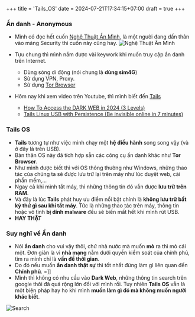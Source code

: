 +++
title = 'Tails_OS'
date = 2024-07-21T17:34:15+07:00
draft = true
+++

### Ẩn danh - Anonymous
- Mình có đọc hết cuốn [Nghệ Thuật Ẩn Mình](https://tiki.vn/nghe-thuat-an-minh-p8845822.html), là một người đang dấn thân vào mảng Security thì cuốn này cũng hay.
![Nghệ Thuật Ẩn Mình](https://salt.tikicdn.com/cache/750x750/ts/product/47/4b/45/6386ab1926fd23aad2b93d8f83429769.jpg.webp)

- Tựu chung thì mình nắm được vài keywork khi muốn truy cập ẩn danh trên Internet.
	- Dùng sóng di động (nói chung là **dùng sim4G**)
	- Sử dụng VPN, Proxy.
	- Sử dụng [Tor Browser](https://www.torproject.org/download/)

- Hôm nay khi xem video trên Youtube, thì mình biết đến [Tails](https://tails.net/)
	- [How To Access the DARK WEB in 2024 (3 Levels)](https://www.youtube.com/watch?v=U2-JPqrALsA&list=WL&index=2)
	- [Tails Linux USB with Persistence (Be invisible online in 7 minutes)](https://www.youtube.com/watch?v=gO9fTnMxwYw)

### Tails OS
- **Tails** tương tự như việc mình chạy một **hệ điều hành** song song vậy (và ở đây là trên USB).
- Bản thân OS này đã tích hợp sẵn các công cụ ẩn danh khác như **Tor Browser**.
- Như mình được biết thì với OS thông thường như Windows, những thao tác của chúng ta sẽ được lưu trữ lại trên máy như lúc duyệt web, cài phần mềm,...
- Ngay cả khi mình tắt máy, thì những thông tin đó vẫn được **lưu trữ trên RAM**.
- Và đây là lúc **Tails** phát huy ưu điểm nổi bật chính là **không lưu trữ bất kỳ thứ gì sau khi tắt máy**. Tức là những thao tác trên máy, thông tin hoặc vô tình **bị dính malware** đều sẽ biến mất hết khi mình rút USB.
- **HAY THẬT**

### Suy nghĩ về Ẩn danh
- Nói **ẩn danh** cho vui vậy thôi, chứ nhà nước mà muốn **mò** ra thì mò cái một. Đơn giản là vì **nhà mạng** nằm dưới quyền kiểm soát của chính phủ, tìm ra mình chỉ là **vấn đề thời gian**.
- Do đó nếu muốn **ẩn danh thật sự** thì tốt nhất đừng làm gì liên quan đến **Chính phủ**. =]]
- Mình thì không có nhu cầu vào **Dark Web**, những thông tin search trên google thôi đã quá rộng lớn đối với mình rồi. Tuy nhiên **Tails OS** vẫn là một biện pháp hay ho khi mình **muốn làm gì đó mà không muốn người khác biết**.

![Search](/image/CyberSecurity/Google_vs_DuckDuckGo.jpg)




